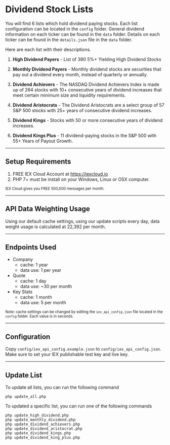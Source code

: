 <h1>Dividend Stock Lists</h1>

You will find 6 lists which hold dividend paying stocks. Each list configuration can be located in the `config` folder. General dividend information on each ticker can be found in the `data` folder. Details on each ticker can be found in the `details.json` file in the `data` folder.

Here are each list with their descriptions.

1) <strong>High Dividend Payers</strong> - List of 390 5%+ Yielding High Dividend Stocks

2) <strong>Monthly Dividend Payers</strong> - Monthly dividend stocks are securities that pay out a dividend every month, instead of quarterly or annually.

3) <strong>Dividend Achievers</strong> - The NASDAQ Dividend Achievers Index is made up of 264 stocks with 10+ consecutive years of dividend increases that meet certain minimum size and liquidity requirements.

4) <strong>Dividend Aristocrats</strong> - The Dividend Aristocrats are a select group of 57 S&P 500 stocks with 25+ years of consecutive dividend increases.

5) <strong>Dividend Kings</strong> - Stocks with 50 or more consecutive years of dividend increases.

6) <strong>Dividend Kings Plus</strong> - 11 dividend-paying stocks in the S&P 500 with 55+ Years of Payout Growth.

<hr>

<h2>Setup Requirements</h2>

<ol>
    <li>
        FREE IEX Cloud Account at <a href="https://iexcloud.io" target="_blank">https://iexcloud.io</a>
    </li>
    <li>
        PHP 7+ must be install on your Windows, Linux or OSX computer.
    </li>
</ol>

<small>IEX Cloud gives you FREE 500,000 messages per month.</small>

<hr>

<h2>API Data Weighting Usage</h2>

Using our default cache settings, using our update scripts every day, data weight usage is calculated at 22,392 per month.

<hr>

<h2>Endpoints Used</h2>

<ul>
    <li>
        Company
        <ul>
            <li>cache: 1 year</li>
            <li>data use: 1 per year</li>
        </ul>
    </li>
    <li>
        Quote
        <ul>
            <li>cache: 1 day</li>
            <li>data use: ~30 per month</li>
        </ul>
    </li>
    <li>
        Key Stats
        <ul>
            <li>cache: 1 month</li>
            <li>data use: 5 per month</li>
        </ul>
    </li>
</ul>

<small>Note: cache settings can be changed by editing the `iex_api_config.json` file located in the `config` folder. Each value is in seconds.</small>

<hr>

<h2>Configuration</h2>

Copy `config/iex_api_config.example.json` to `config/iex_api_config.json`. Make sure to set your IEX publishable test key and live key.

<hr>

<h2>Update List</h2>

To update all lists, you can run the following command

    php update_all.php

To updated a specific list, you can run one of the following commands

    php update_high_dividend.php
    php update_monthly_dividend.php
    php update_dividend_achievers.php
    php update_dividend_aristocrat.php
    php update_dividend_kings.php
    php update_dividend_king_plus.php